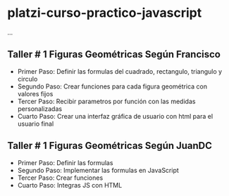 # platzi-curso-practico-javascript

...

## Taller # 1 Figuras Geométricas Según Francisco 

- Primer Paso: Definir las formulas del cuadrado, rectangulo, triangulo y circulo
- Segundo Paso: Crear funciones para cada figura geométrica con valores fijos
- Tercer Paso: Recibir parametros por función con las medidas personalizadas
- Cuarto Paso: Crear una interfaz gráfica de usuario con html para el usuario final



## Taller # 1 Figuras Geométricas Según JuanDC

- Primer Paso: Definir las formulas
- Segundo Paso: Implementar las formulas en JavaScript
- Tercer Paso: Crear funciones
- Cuarto Paso: Integras JS con HTML